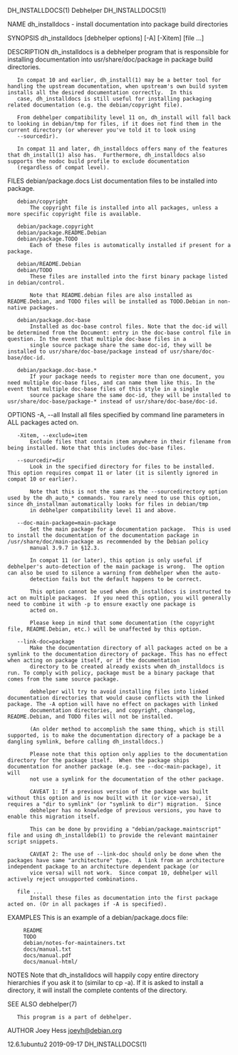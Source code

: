 DH_INSTALLDOCS(1)                                                                                 Debhelper                                                                                 DH_INSTALLDOCS(1)

NAME
       dh_installdocs - install documentation into package build directories

SYNOPSIS
       dh_installdocs [debhelper options] [-A] [-Xitem] [file ...]

DESCRIPTION
       dh_installdocs is a debhelper program that is responsible for installing documentation into usr/share/doc/package in package build directories.

       In compat 10 and earlier, dh_install(1) may be a better tool for handling the upstream documentation, when upstream's own build system installs all the desired documentation correctly.  In this
       case, dh_installdocs is still useful for installing packaging related documentation (e.g. the debian/copyright file).

       From debhelper compatibility level 11 on, dh_install will fall back to looking in debian/tmp for files, if it does not find them in the current directory (or wherever you've told it to look using
       --sourcedir).

       In compat 11 and later, dh_installdocs offers many of the features that dh_install(1) also has.  Furthermore, dh_installdocs also supports the nodoc build profile to exclude documentation
       (regardless of compat level).

FILES
       debian/package.docs
           List documentation files to be installed into package.

       debian/copyright
           The copyright file is installed into all packages, unless a more specific copyright file is available.

       debian/package.copyright
       debian/package.README.Debian
       debian/package.TODO
           Each of these files is automatically installed if present for a package.

       debian/README.Debian
       debian/TODO
           These files are installed into the first binary package listed in debian/control.

           Note that README.debian files are also installed as README.Debian, and TODO files will be installed as TODO.Debian in non-native packages.

       debian/package.doc-base
           Installed as doc-base control files. Note that the doc-id will be determined from the Document: entry in the doc-base control file in question. In the event that multiple doc-base files in a
           single source package share the same doc-id, they will be installed to usr/share/doc-base/package instead of usr/share/doc-base/doc-id.

       debian/package.doc-base.*
           If your package needs to register more than one document, you need multiple doc-base files, and can name them like this. In the event that multiple doc-base files of this style in a single
           source package share the same doc-id, they will be installed to usr/share/doc-base/package-* instead of usr/share/doc-base/doc-id.

OPTIONS
       -A, --all
           Install all files specified by command line parameters in ALL packages acted on.

       -Xitem, --exclude=item
           Exclude files that contain item anywhere in their filename from being installed. Note that this includes doc-base files.

       --sourcedir=dir
           Look in the specified directory for files to be installed.  This option requires compat 11 or later (it is silently ignored in compat 10 or earlier).

           Note that this is not the same as the --sourcedirectory option used by the dh_auto_* commands. You rarely need to use this option, since dh_installman automatically looks for files in debian/tmp
           in debhelper compatibility level 11 and above.

       --doc-main-package=main-package
           Set the main package for a documentation package.  This is used to install the documentation of the documentation package in /usr/share/doc/main-package as recommended by the Debian policy
           manual 3.9.7 in §12.3.

           In compat 11 (or later), this option is only useful if debhelper's auto-detection of the main package is wrong.  The option can also be used to silence a warning from debhelper when the auto-
           detection fails but the default happens to be correct.

           This option cannot be used when dh_installdocs is instructed to act on multiple packages.  If you need this option, you will generally need to combine it with -p to ensure exactly one package is
           acted on.

           Please keep in mind that some documentation (the copyright file, README.Debian, etc.) will be unaffected by this option.

       --link-doc=package
           Make the documentation directory of all packages acted on be a symlink to the documentation directory of package. This has no effect when acting on package itself, or if the documentation
           directory to be created already exists when dh_installdocs is run. To comply with policy, package must be a binary package that comes from the same source package.

           debhelper will try to avoid installing files into linked documentation directories that would cause conflicts with the linked package. The -A option will have no effect on packages with linked
           documentation directories, and copyright, changelog, README.Debian, and TODO files will not be installed.

           (An older method to accomplish the same thing, which is still supported, is to make the documentation directory of a package be a dangling symlink, before calling dh_installdocs.)

           Please note that this option only applies to the documentation directory for the package itself.  When the package ships documentation for another package (e.g. see --doc-main-package), it will
           not use a symlink for the documentation of the other package.

           CAVEAT 1: If a previous version of the package was built without this option and is now built with it (or vice-versa), it requires a "dir to symlink" (or "symlink to dir") migration.  Since
           debhelper has no knowledge of previous versions, you have to enable this migration itself.

           This can be done by providing a "debian/package.maintscript" file and using dh_installdeb(1) to provide the relevant maintainer script snippets.

           CAVEAT 2: The use of --link-doc should only be done when the packages have same "architecture" type.  A link from an architecture independent package to an architecture dependent package (or
           vice versa) will not work.  Since compat 10, debhelper will actively reject unsupported combinations.

       file ...
           Install these files as documentation into the first package acted on. (Or in all packages if -A is specified).

EXAMPLES
       This is an example of a debian/package.docs file:

         README
         TODO
         debian/notes-for-maintainers.txt
         docs/manual.txt
         docs/manual.pdf
         docs/manual-html/

NOTES
       Note that dh_installdocs will happily copy entire directory hierarchies if you ask it to (similar to cp -a). If it is asked to install a directory, it will install the complete contents of the
       directory.

SEE ALSO
       debhelper(7)

       This program is a part of debhelper.

AUTHOR
       Joey Hess <joeyh@debian.org>

12.6.1ubuntu2                                                                                     2019-09-17                                                                                DH_INSTALLDOCS(1)
